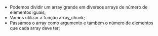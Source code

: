 * Podemos dividir um array grande em diversos arrays de número de elementos iguais;
* Vamos utilizar a função array_chunk;
* Passamos o array como argumento e também o número de elementos que cada array deve ter;